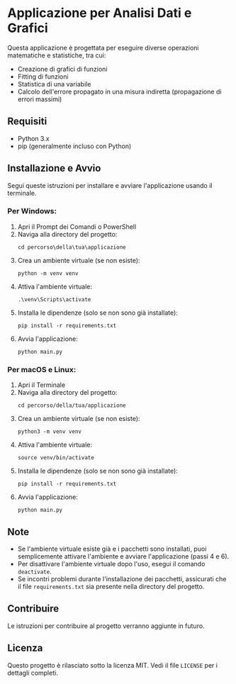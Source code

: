 # Applicazione per Analisi Dati e Grafici

Questa applicazione è progettata per eseguire diverse operazioni matematiche e statistiche, tra cui:

- Creazione di grafici di funzioni
- Fitting di funzioni
- Statistica di una variabile
- Calcolo dell'errore propagato in una misura indiretta (propagazione di errori massimi)

## Requisiti

- Python 3.x
- pip (generalmente incluso con Python)

## Installazione e Avvio

Segui queste istruzioni per installare e avviare l'applicazione usando il terminale.

### Per Windows:

1. Apri il Prompt dei Comandi o PowerShell
2. Naviga alla directory del progetto:
   ```
   cd percorso\della\tua\applicazione
   ```
3. Crea un ambiente virtuale (se non esiste):
   ```
   python -m venv venv
   ```
4. Attiva l'ambiente virtuale:
   ```
   .\venv\Scripts\activate
   ```
5. Installa le dipendenze (solo se non sono già installate):
   ```
   pip install -r requirements.txt
   ```
6. Avvia l'applicazione:
   ```
   python main.py
   ```

### Per macOS e Linux:

1. Apri il Terminale
2. Naviga alla directory del progetto:
   ```
   cd percorso/della/tua/applicazione
   ```
3. Crea un ambiente virtuale (se non esiste):
   ```
   python3 -m venv venv
   ```
4. Attiva l'ambiente virtuale:
   ```
   source venv/bin/activate
   ```
5. Installa le dipendenze (solo se non sono già installate):
   ```
   pip install -r requirements.txt
   ```
6. Avvia l'applicazione:
   ```
   python main.py
   ```

## Note

- Se l'ambiente virtuale esiste già e i pacchetti sono installati, puoi semplicemente attivare l'ambiente e avviare l'applicazione (passi 4 e 6).
- Per disattivare l'ambiente virtuale dopo l'uso, esegui il comando `deactivate`.
- Se incontri problemi durante l'installazione dei pacchetti, assicurati che il file `requirements.txt` sia presente nella directory del progetto.

## Contribuire

Le istruzioni per contribuire al progetto verranno aggiunte in futuro.

## Licenza

Questo progetto è rilasciato sotto la licenza MIT. Vedi il file `LICENSE` per i dettagli completi.

